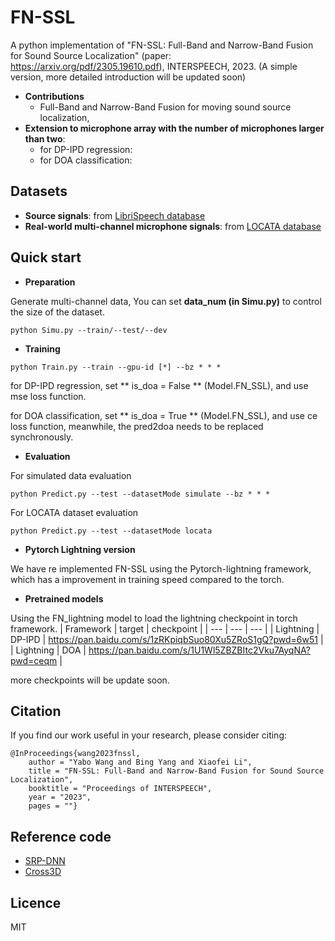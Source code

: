 # FN-SSL
A python implementation of "FN-SSL: Full-Band and Narrow-Band Fusion for Sound Source Localization" (paper: https://arxiv.org/pdf/2305.19610.pdf), INTERSPEECH, 2023. (A simple version, more detailed introduction will be updated soon)

+ **Contributions** 
  - Full-Band and Narrow-Band Fusion for moving sound source localization,
+ **Extension to microphone array with the number of microphones larger than two**: 
  - for DP-IPD regression:  
  - for DOA classification: 

## Datasets
+ **Source signals**: from <a href="http://www.openslr.org/12/" target="_blank">LibriSpeech database</a> 
+ **Real-world multi-channel microphone signals**: from <a href="https://www.locata.lms.tf.fau.de/datasets/" target="_blank">LOCATA database</a> 
  
## Quick start
+ **Preparation** 

Generate multi-channel data, You can set **data_num (in Simu.py)** to control the size of the dataset.  
```
python Simu.py --train/--test/--dev
```

+ **Training**
```
python Train.py --train --gpu-id [*] --bz * * * 
```
for DP-IPD regression, set ** is_doa = False ** (Model.FN_SSL), and use mse loss function.

for DOA classification, set ** is_doa = True ** (Model.FN_SSL), and use ce loss function, meanwhile, the pred2doa needs to be replaced synchronously.
+ **Evaluation** 
  
For simulated data evaluation
```
python Predict.py --test --datasetMode simulate --bz * * *
```
  
  For LOCATA dataset evaluation
 
```
python Predict.py --test --datasetMode locata
```
+ **Pytorch Lightning version**

We have re implemented FN-SSL using the Pytorch-lightning framework, which has a improvement in training speed compared to the torch.

+ **Pretrained models**

Using the FN_lightning model to load the lightning checkpoint in torch framework.
| Framework | target | checkpoint |
| --- | --- | --- |
| Lightning | DP-IPD | https://pan.baidu.com/s/1zRKpiqbSuo80Xu5ZRoS1gQ?pwd=6w51 |
| Lightning | DOA | https://pan.baidu.com/s/1U1Wl5ZBZBItc2Vku7AyqNA?pwd=ceqm |

more checkpoints will be update soon.

## Citation
If you find our work useful in your research, please consider citing:
```
@InProceedings{wang2023fnssl,
    author = "Yabo Wang and Bing Yang and Xiaofei Li",
    title = "FN-SSL: Full-Band and Narrow-Band Fusion for Sound Source Localization",
    booktitle = "Proceedings of INTERSPEECH",
    year = "2023",
    pages = ""}
```

## Reference code 
- <a href="https://github.com/BingYang-20/SRP-DNN" target="_blank">SRP-DNN</a> 
- <a href="https://github.com/DavidDiazGuerra/Cross3D" target="_blank">Cross3D</a> 

## Licence
MIT


